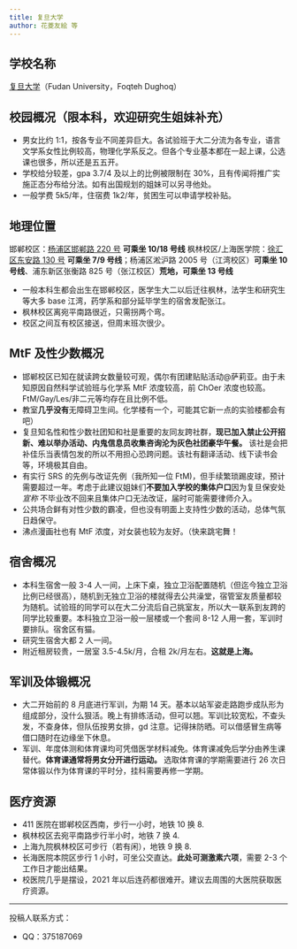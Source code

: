 ```yaml
---
title: 复旦大学
author: 花菱友絵 等
---
```


## 学校名称

[复旦大学](https://www.fudan.edu.cn/)（Fudan University，Foqteh Dughoq）

## 校园概况（限本科，欢迎研究生姐妹补充）

- 男女比约 1:1，按各专业不同差异巨大。各试验班于大二分流为各专业，语言文学系女性比例较高，物理化学系反之。但各个专业基本都在一起上课，公选课也很多，所以还是五五开。
- 学校给分较差，gpa 3.7/4 及以上的比例被限制在 30%，且有传闻将推广实施正态分布给分法。如有出国规划的姐妹可以另寻他处。
- 一般学费 5k5/年，住宿费 1k2/年，贫困生可以申请学校补贴。

## 地理位置

邯郸校区：[杨浦区邯郸路 220 号](https://amap.com/place/B00154DQPJ) **可乘坐 10/18 号线**
枫林校区/上海医学院：[徐汇区东安路 130 号](https://amap.com/place/B0FFGOC0K9) **可乘坐 7/9 号线**；杨浦区淞沪路 2005 号（江湾校区）**可乘坐 10 号线**、浦东新区张衡路 825 号（张江校区）**荒地，可乘坐 13 号线**

- 一般本科生都会出生在邯郸校区，医学生大二以后迁往枫林，法学生和研究生等大多 base 江湾，药学系和部分延毕学生的宿舍发配张江。
- 枫林校区离宛平南路很近，只需拐两个弯。
- 校区之间互有校区接送，但周末班次很少。

## MtF 及性少数概况

- 邯郸校区已知在就读跨女数量较可观，偶尔有团建贴贴活动@萨莉亚。由于未知原因自然科学试验班与化学系 MtF 浓度较高，前 ChOer 浓度也较高。FtM/Gay/Les/非二元等均存在且比例不低。
- 教室**几乎没有**无障碍卫生间。化学楼有一个，可能其它新一点的实验楼都会有吧）
- 复旦知名性和性少数社团知和社是重要的友同友跨社群，**现已加入禁止公开招新、难以举办活动、内鬼信息员收集咨询沦为灰色社团豪华午餐。** 该社是会把补佳乐当表情包发的所以不用担心恐跨问题。该社有翻译活动、线下读书会等，环境极其自由。
- 有实行 SRS 的先例与改证先例（我所知一位 FtM)，但手续繁琐踢皮球，预计需要超过一年。考虑于此建议姐妹们**不要加入学校的集体户口**因为复旦保安处 _宣称_ 不毕业改不回来且集体户口无法改证，届时可能需要律师介入。
- 公共场合鲜有对性少数的霸凌，但也没有明面上支持性少数的活动，总体气氛日趋保守。
- 沸点漫画社也有 MtF 浓度，对女装也较为友好。（快来跳宅舞！

## 宿舍概况

- 本科生宿舍一般 3-4 人一间，上床下桌，独立卫浴配置随机（但迄今独立卫浴比例已经很高），随机到无独立卫浴的楼就得去公共澡堂，宿管室友质量都较为随机。试验班的同学可以在大二分流后自己挑室友，所以大一联系到友跨的同学比较重要。本科独立卫浴一般一层楼或一个套间 8-12 人用一套，军训时要排队。宿舍区有猫。
- 研究生宿舍大都 2 人一间。
- 附近租房较贵，一居室 3.5-4.5k/月，合租 2k/月左右。**这就是上海。**

## 军训及体锻概况

- 大二开始前的 8 月底进行军训，为期 14 天。基本以站军姿走路跑步成队形为组成部分，没什么狠活。晚上有排练活动，但可以翘。军训比较宽松，不查头发，不查身体，但队伍按男女排，gd 注意。记得抹防晒。可以借感冒生病等借口随时在边缘坐下休息。
- 军训、年度体测和体育课均可凭借医学材料减免。体育课减免后学分由养生课替代。**体育课通常将男女分开进行运动。** 选取体育课的学期需要进行 26 次日常体锻以作为体育课的平时分，挂科需要再修一学期。

## 医疗资源

- 411 医院在邯郸校区西南，步行一小时，地铁 10 换 8.
- 枫林校区去宛平南路步行半小时，地铁 7 换 4.
- 上海九院枫林校区可步行（若有闲），地铁 9 换 8.
- 长海医院本院区步行 1 小时，可坐公交直达。**此处可测激素六项**，需要 2-3 个工作日才能出结果。
- 校医院几乎是摆设，2021 年以后连药都很难开。建议去周围的大医院获取医疗资源。

---

投稿人联系方式：

- QQ：375187069
